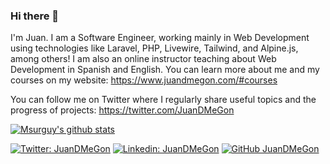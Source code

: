 <!--
**JuanDMeGon/JuanDMeGon** is a ✨ _special_ ✨ repository because its `README.md` (this file) appears on your GitHub profile.

Here are some ideas to get you started:

- 🔭 I’m currently working on ...
- 🌱 I’m currently learning ...
- 👯 I’m looking to collaborate on ...
- 🤔 I’m looking for help with ...
- 💬 Ask me about ...
- 📫 How to reach me: ...
- 😄 Pronouns: ...
- ⚡ Fun fact: ...
-->

### Hi there 👋

I'm Juan. I am a Software Engineer, working mainly in Web Development using technologies like Laravel, PHP, Livewire, Tailwind, and Alpine.js, among others! I am also an online instructor teaching about Web Development in Spanish and English. You can learn more about me and my courses on my website: https://www.juandmegon.com/#courses

You can follow me on Twitter where I regularly share useful topics and the progress of projects: https://twitter.com/JuanDMeGon

[![Msurguy's github stats](https://github-readme-stats.vercel.app/api?username=JuanDMeGon&theme=vue&show_icons=true)](https://github.com/JuanDMeGon)

[![Twitter: JuanDMeGon](https://img.shields.io/twitter/follow/JuanDMeGon?style=social)](https://twitter.com/JuanDMeGon)
[![Linkedin: JuanDMeGon](https://img.shields.io/badge/-JuanDMeGon-blue?style=flat-square&logo=Linkedin&logoColor=white&link=https://www.linkedin.com/in/juandmegon/)](https://www.linkedin.com/in/JuanDMeGon/)
[![GitHub JuanDMeGon](https://img.shields.io/github/followers/JuanDMeGon?label=follow&style=social)](https://github.com/JuanDMeGon)
